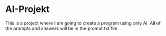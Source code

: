 # AI-Projekt

This is a project where I am going to create a program using only AI. All of the prompts and answers will be in the prompt.txt file

